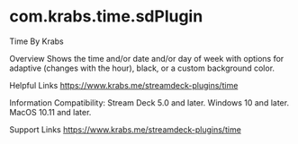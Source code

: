 # com.krabs.time.sdPlugin
Time
By Krabs

Overview
Shows the time and/or date and/or day of week with options for adaptive (changes with the hour), black, or a custom background color.

Helpful Links
https://www.krabs.me/streamdeck-plugins/time

Information
Compatibility: Stream Deck 5.0 and later. Windows 10 and later. MacOS 10.11 and later.

Support Links
https://www.krabs.me/streamdeck-plugins/time
